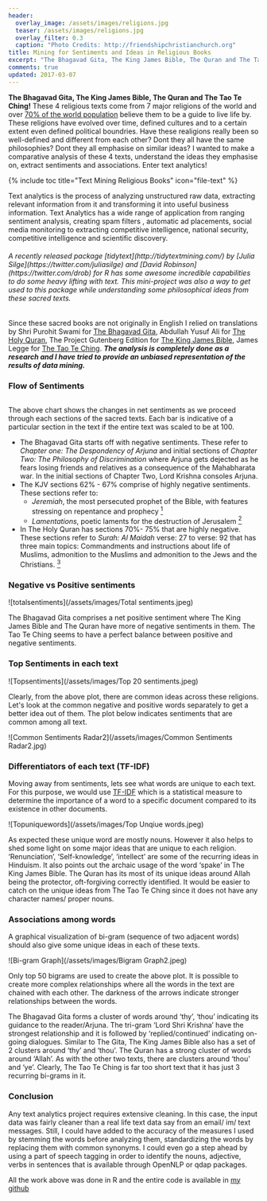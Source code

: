 ```yaml
---
header: 
  overlay_image: /assets/images/religions.jpg
  teaser: /assets/images/religions.jpg
  overlay_filter: 0.3 
  caption: "Photo Credits: http://friendshipchristianchurch.org"
title: Mining for Sentiments and Ideas in Religious Books
excerpt: "The Bhagavad Gita, The King James Bible, The Quran and The Tao Te Ching. How do they compare to each other?"
comments: true
updated: 2017-03-07
---
```


**The Bhagavad Gita, The King James Bible, The Quran and The Tao Te Ching!** These 4 religious texts come from 7 major religions of the world and over [70% of the world population](https://en.wikipedia.org/wiki/List_of_religious_populations) believe them to be a guide to live life by. These religions have evolved over time, defined cultures and to a certain extent even defined political boundries. Have these realigions really been so well-defined and different from each other? Dont they all have the same philosophies? Dont they all emphasise on similar ideas? I wanted to make a comparative analysis of these 4 texts, understand the ideas they emphasise on, extract sentiments and associations. Enter text analytics!

{% include toc title="Text Mining Religious Books" icon="file-text" %}

Text analytics is the process of analyzing unstructured raw data, extracting relevant information from it and transforming it into useful business information. Text Analytics has a wide range of application from ranging sentiment analysis, creating spam filters , automatic ad placements, social media monitoring to extracting competitive intelligence, national security, competitive intelligence and scientific discovery.

<h6>A recently released package [tidytext](http://tidytextmining.com/) by [Julia Silge](https://twitter.com/juliasilge) and [David Robinson](https://twitter.com/drob) for R has some awesome incredible capabilities to do some heavy lifting with text. This mini-project was also a way to get used to this package while understanding some philosophical ideas from these sacred texts.</h6>

Since these sacred books are not originally in English I relied on translations by Shri Purohit Swami for [The Bhagavad Gita](http://www.ulc.org/wp-content/uploads/2012/10/Bhagavad-Gita.pdf), Abdullah Yusuf Ali for [The Holy Quran](http://streathammosque.org/uploads/quran/english-quran-yusuf-ali.pdf), The Project Gutenberg Edition for [The King James Bible](http://www.gutenberg.org/cache/epub/10/pg10.txt), James Legge for [The Tao Te Ching](http://www.gutenberg.org/cache/epub/216/pg216.txt). **_The analysis is completely done as a research and I have tried to provide an unbiased representation of the results of data mining._**

### Flow of Sentiments
<figure style="width: 1200px">
  <img src="{{ site.url }}{{ site.baseurl }}/assets/images/Flow of Sentiments.jpeg" alt="">
</figure> 

The above chart shows the changes in net sentiments as we proceed through each sections of the sacred texts. Each bar is indicative of a particular section in the text if the entire text was scaled to be at 100.

- The Bhagavad Gita starts off with negative sentiments. These refer to _Chapter one: The Despondency of Arjuna_ and initial sections of _Chapter Two: The Philosophy of Discrimination_ where Arjuna gets dejected as he fears losing friends and relatives as a consequence of the Mahabharata war. In the initial sections of Chapter Two, Lord Krishna consoles Arjuna.
- The KJV sections 62% - 67% comprise of highly negative sentiments. These sections refer to:
  * _Jeremiah_, the most persecuted prophet of the Bible, with features stressing on repentance and prophecy [<sup>1</sup>](https://www.christiancourier.com/articles/747-marvelous-book-of-jeremiah-the)
  * _Lamentations_, poetic laments for the destruction of Jerusalem [<sup>2</sup>](https://en.wikipedia.org/wiki/Book_of_Lamentations)
- In The Holy Quran has sections 70%- 75% that are highly negative. These sections refer to _Surah: Al Maidah_ verse: 27 to verse: 92 that has three main topics: Commandments and instructions about life of Muslims, admonition to the Muslims and admonition to the Jews and the Christians. [<sup>3</sup>](http://englishtafsir.com/Quran/5/index.html)

### Negative vs Positive sentiments

![totalsentiments](/assets/images/Total sentiments.jpeg)

The Bhagavad Gita comprises a net positive sentiment where The King James Bible and The Quran have more of negative sentiments in them. The Tao Te Ching seems to have a perfect balance between positive and negative sentiments.

### Top Sentiments in each text

![Topsentiments](/assets/images/Top 20 sentiments.jpeg)

Clearly, from the above plot, there are common ideas across these religions. Let's look at the common negative and positive words separately to get a better idea out of them. The plot below indicates sentiments that are common among all text.

![Common Sentiments Radar2](/assets/images/Common Sentiments Radar2.jpg)

### Differentiators of each text (TF-IDF)

Moving away from sentiments, lets see what words are unique to each text. For this purpose, we would use [TF-IDF](https://en.wikipedia.org/wiki/Tf%E2%80%93idf) which is a statistical measure to determine the importance of a word to a specific document compared to its existence in other documents.

![Topuniquewords](/assets/images/Top Unqiue words.jpeg)

As expected these unique word are mostly nouns. However it also helps to shed some light on some major ideas that are unique to each religion. ‘Renunciation’, ‘Self-knowledge’, ‘intellect’ are some of the recurring ideas in Hinduism. It also points out the archaic usage of the word ‘spake’ in The King James Bible. The Quran has its most of its unique ideas around Allah being the protector, oft-forgiving correctly identified. It would be easier to catch on the unique ideas from The Tao Te Ching since it does not have any character names/ proper nouns.

### Associations among words

A graphical visualization of bi-gram (sequence of two adjacent words) should also give some unique ideas in each of these texts.

![Bi-gram Graph](/assets/images/Bigram Graph2.jpeg)

Only top 50 bigrams are used to create the above plot. It is possible to create more complex relationships where all the words in the text are chained with each other. The darkness of the arrows indicate stronger relationships between the words. 

The Bhagavad Gita forms a cluster of words around ‘thy’, ‘thou’ indicating its guidance to the reader/Arjuna. The tri-gram ‘Lord Shri Krishna’ have the strongest relationship and it is followed by ‘replied/continued’ indicating on-going dialogues. Similar to The Gita, The King James Bible also has a set of 2 clusters around ‘thy’ and ‘thou’. The Quran has a strong cluster of words around ‘Allah’. As with the other two texts, there are clusters around ‘thou’  and ‘ye’. Clearly, The Tao Te Ching is far too short text that it has just 3 recurring bi-grams in it. 

### Conclusion

Any text analytics project requires extensive cleaning. In this case, the input data was fairly cleaner than a real life text data say from an email/ im/ text messages. Still, I could have added to the accuracy of the measures I used by stemming the words before analyzing them, standardizing the words by replacing them with common synonyms. I could even go a step ahead by using a part of speech tagging in order to identify the nouns, adjective, verbs in sentences that is available through OpenNLP or qdap packages. 

All the work above was done in R and the entire code is available in [my github](https://github.com/Nashavi/ReligionStudy)
